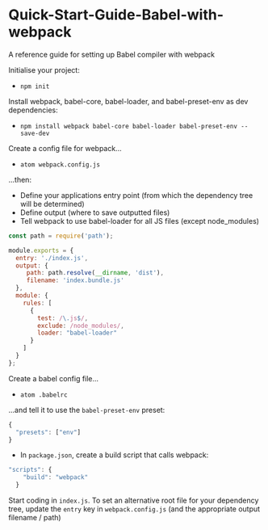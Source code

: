 # Quick-Start-Guide-Babel-with-webpack
A reference guide for setting up Babel compiler with webpack

Initialise your project:
- ```npm init```

Install webpack, babel-core, babel-loader, and babel-preset-env as dev dependencies:
- ```npm install webpack babel-core babel-loader babel-preset-env --save-dev```

Create a config file for webpack...
- ```atom webpack.config.js```

...then:
  - Define your applications entry point (from which the dependency tree will be determined)
  - Define output (where to save outputted files)
  - Tell webpack to use babel-loader for all JS files (except node_modules)
```js
const path = require('path');

module.exports = {
  entry: './index.js',
  output: {
     path: path.resolve(__dirname, 'dist'),
     filename: 'index.bundle.js'
  },
  module: {
    rules: [
      {
        test: /\.js$/,
        exclude: /node_modules/,
        loader: "babel-loader"
      }
    ]
  }
};
```

Create a babel config file...
- ```atom .babelrc```

...and tell it to use the ```babel-preset-env``` preset:

```js
{
  "presets": ["env"]
}
```

- In ```package.json```, create a build script that calls webpack:

```js
"scripts": {
    "build": "webpack"
  }
```

Start coding in ```index.js```. To set an alternative root file for your dependency tree, update the ```entry``` key in ```webpack.config.js``` (and the appropriate output filename / path)
